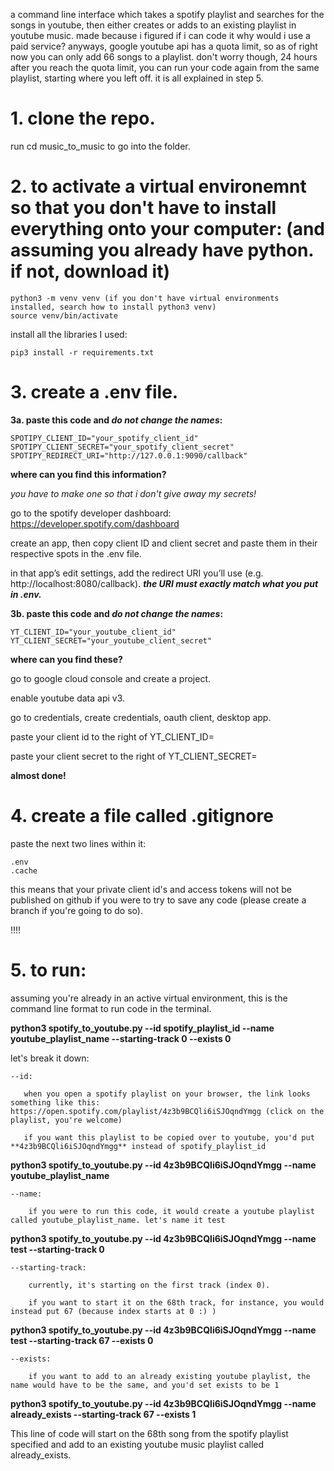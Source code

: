 a command line interface which takes a spotify playlist and searches for the songs in youtube, then either creates or adds to an existing playlist in youtube music. made because 
i figured if i can code it why would i use a paid service? anyways, google youtube api has a quota limit, so as of right now you can only add 66 songs to a playlist. don't worry though, 
24 hours after you reach the quota limit, you can run your code again from the same playlist, starting where you left off. it is all explained in step 5.

# 1. clone the repo.

run cd music_to_music to go into the folder.



# 2. to activate a virtual environemnt so that you don't have to install everything onto your computer: (and assuming you already have python. if not, download it)

    python3 -m venv venv (if you don't have virtual environments installed, search how to install python3 venv)
    source venv/bin/activate

install all the libraries I used:

    pip3 install -r requirements.txt


# 3. create a .env file.
**3a. paste this code and _do not change the names_:**

    SPOTIPY_CLIENT_ID="your_spotify_client_id"
    SPOTIPY_CLIENT_SECRET="your_spotify_client_secret"
    SPOTIPY_REDIRECT_URI="http://127.0.0.1:9090/callback"

**where can you find this information?**

_you have to make one so that i don't give away my secrets!_

go to the spotify developer dashboard: https://developer.spotify.com/dashboard

create an app, then copy client ID and client secret and paste them in their respective spots in the .env file.

in that app’s edit settings, add the redirect URI you’ll use (e.g. http://localhost:8080/callback). 
_**the URI must exactly match what you put in .env.**_

**3b. paste this code and _do not change the names_:**

    YT_CLIENT_ID="your_youtube_client_id"
    YT_CLIENT_SECRET="your_youtube_client_secret"

**where can you find these?**

go to google cloud console and create a project.

enable youtube data api v3.

go to credentials, create credentials, oauth client, desktop app.

paste your client id to the right of YT_CLIENT_ID=

paste your client secret to the right of YT_CLIENT_SECRET=

**almost done!**

# 4. create a file called .gitignore 
paste the next two lines within it:

    .env
    .cache

this means that your private client id's and access tokens will not be published on github if you were to try to save any code (please create a branch if you're going to do so).

!!!!

# 5. to run:

assuming you're already in an active virtual environment, this is the command line format to run code in the terminal.

**python3 spotify_to_youtube.py --id spotify_playlist_id --name youtube_playlist_name --starting-track 0  --exists 0**

let's break it down:

    --id:

       when you open a spotify playlist on your browser, the link looks something like this: https://open.spotify.com/playlist/4z3b9BCQli6iSJOqndYmgg (click on the playlist, you're welcome)
   
       if you want this playlist to be copied over to youtube, you'd put **4z3b9BCQli6iSJOqndYmgg** instead of spotify_playlist_id

**python3 spotify_to_youtube.py --id 4z3b9BCQli6iSJOqndYmgg --name youtube_playlist_name**

    --name:

        if you were to run this code, it would create a youtube playlist called youtube_playlist_name. let's name it test

**python3 spotify_to_youtube.py --id 4z3b9BCQli6iSJOqndYmgg --name test --starting-track 0**

    --starting-track:

        currently, it's starting on the first track (index 0). 
  
        if you want to start it on the 68th track, for instance, you would instead put 67 (because index starts at 0 :) )

**python3 spotify_to_youtube.py --id 4z3b9BCQli6iSJOqndYmgg --name test --starting-track 67 --exists 0**

    --exists:
  
        if you want to add to an already existing youtube playlist, the name would have to be the same, and you'd set exists to be 1

**python3 spotify_to_youtube.py --id 4z3b9BCQli6iSJOqndYmgg --name already_exists --starting-track 67 --exists 1**

This line of code will start on the 68th song from the spotify playlist specified and add to an existing youtube music playlist called already_exists.

  
  

